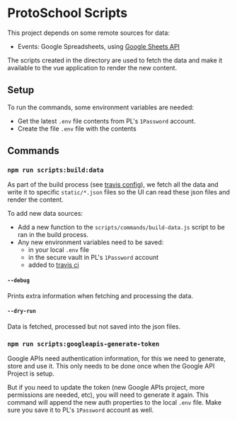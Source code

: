 # ProtoSchool Scripts

This project depends on some remote sources for data:

- Events: Google Spreadsheets, using [Google Sheets API](https://developers.google.com/sheets/api/reference/rest/v4/spreadsheets.values/get)

The scripts created in the directory are used to fetch the data and make it available to the vue application to render the new content.

## Setup

To run the commands, some environment variables are needed:

- Get the latest `.env` file contents from PL's `1Password` account.
- Create the file `.env` file with the contents

## Commands

### `npm run scripts:build:data`

As part of the build process (see [travis config](../.travis.yml)), we fetch all the data and write it to specific `static/*.json` files so the UI can read these json files and render the content.

To add new data sources:

- Add a new function to the `scripts/commands/build-data.js` script to be ran in the build process.
- Any new environment variables need to be saved:
    -  in your local `.env` file
    -  in the secure vault in PL's `1Password` account
    -  added to [travis ci](https://travis-ci.org/ProtoSchool/protoschool.github.io/settings)

#### `--debug`

Prints extra information when fetching and processing the data.

#### `--dry-run`

Data is fetched, processed but not saved into the json files.

### `npm run scripts:googleapis-generate-token`

Google APIs need authentication information, for this we need to generate, store and use it.
This only needs to be done once when the Google API Project is setup.

But if you need to update the token (new Google APIs project, more permissions are needed, etc), you will need to generate it again.
This command will append the new auth properties to the local `.env` file. Make sure you save it to PL's `1Password` account as well.
